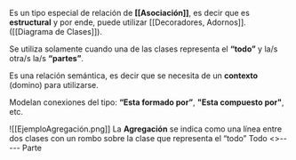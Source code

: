 Es un tipo especial de relación de **[[Asociación]]**, es decir que es **estructural** y por ende, puede utilizar [[Decoradores, Adornos]]. ([[Diagrama de Clases]]).

Se utiliza solamente cuando una de las clases representa el **“todo”** y
la/s otra/s la/s **“partes”**.

Es una relación semántica, es decir que se necesita de un **contexto** (domino) para utilizarse.

Modelan conexiones del tipo: **“Esta formado por”**, **"Esta compuesto por"**, etc.

![[EjemploAgregación.png]]
La **Agregación** se indica como una línea entre dos clases con un rombo sobre la
clase que representa el “todo”
Todo <>----- Parte